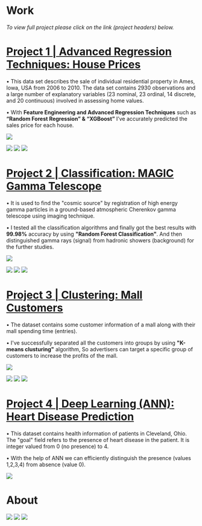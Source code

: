 # Work
*To view full project please click on the link (project headers) below.*
# [Project 1 | Advanced Regression Techniques: House Prices](https://github.com/AkhileshThite/Advanced-Regression-Techniques-House-Prices)
• This data set describes the sale of individual residential property in Ames, Iowa, USA from 2006 to 2010. The data set contains 2930 observations and a large number of explanatory variables (23 nominal, 23 ordinal, 14 discrete, and 20 continuous) involved in assessing home values.

• With **Feature Engineering and Advanced Regression Techniques** such as **“Random Forest Regression” & “XGBoost”** I’ve accurately predicted the sales price for each house.

![](/selling.png)

![](/trainheatmap.png)  ![](/salesprice.png)  ![](/yearbuilt.png)

# [Project 2 | Classification: MAGIC Gamma Telescope](https://github.com/AkhileshThite/MAGIC-Gamma-Telescope)
• It is used to find the "cosmic source" by registration of high energy gamma particles in a ground-based atmospheric Cherenkov gamma telescope using imaging technique.

• I tested all the classification algorithms and finally got the best results with **99.98%** accuracy by using **"Random Forest Classification"**. And then distinguished gamma rays (signal) from hadronic showers (background) for the further studies.

![](/MAGIC-telescope-twitter.jpg)

![](/heatmap.png)  ![](/realclass.png)  ![](/predictedclass.png)

# [Project 3 | Clustering: Mall Customers](https://github.com/AkhileshThite/K-Means-Clustering)
• The dataset contains some customer information of a mall along with their mall spending time (entries).

• I've successfully separated all the customers into groups by using **"K-means clusturing"** algorithm, So advertisers can target a specific group of customers to increase the profits of the mall.

![](/mall.jpeg)

![](/clusterheatmap.png)  ![](/elbowmethod.png)  ![](/clusters.png)

# [Project 4 | Deep Learning (ANN): Heart Disease Prediction](https://github.com/AkhileshThite/Deep-Learning-ANN-Heart-Disease-Prediction)
• This dataset contains health information of patients in Cleveland, Ohio. The "goal" field refers to the presence of heart disease in the patient. It is integer valued from 0 (no presence) to 4.

• With the help of ANN we can efficiently distinguish the presence (values 1,2,3,4) from absence (value 0).

![](/heart.jpeg)


# About 
[![](linkedin.png)](https://www.linkedin.com/in/akhileshthite/)   [![](github.png)](https://github.com/AkhileshThite)   [![](kaggle.png)](https://www.kaggle.com/akhileshthite)
